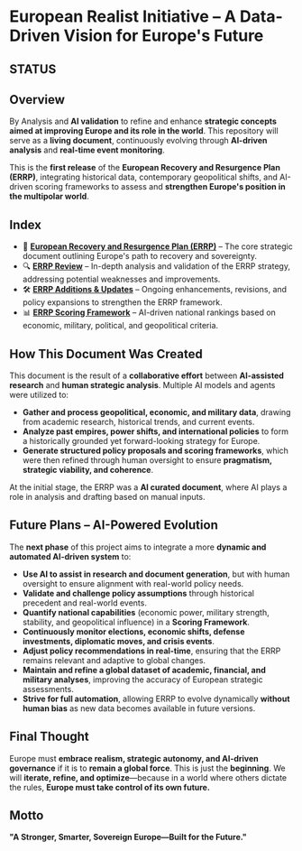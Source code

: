 # European Realist Initiative – A Data-Driven Vision for Europe's Future

## STATUS

## Overview

By Analysis and **AI validation** to refine and enhance **strategic concepts aimed at improving Europe and its role in the world**. This repository will serve as a **living document**, continuously evolving through **AI-driven analysis** and **real-time event monitoring**.

This is the **first release** of the **European Recovery and Resurgence Plan (ERRP)**, integrating historical data, contemporary geopolitical shifts, and AI-driven scoring frameworks to assess and **strengthen Europe's position in the multipolar world**.

## Index

- 📜 **[European Recovery and Resurgence Plan (ERRP)](ERRP.md)** – The core strategic document outlining Europe's path to recovery and sovereignty.
- 🔍 **[ERRP Review](ERRP-review.md)** – In-depth analysis and validation of the ERRP strategy, addressing potential weaknesses and improvements.
- 🛠️ **[ERRP Additions & Updates](ERRP-additionals.md)** – Ongoing enhancements, revisions, and policy expansions to strengthen the ERRP framework.
- 📊 **[ERRP Scoring Framework](ERRP-scoring-framework.md)** – AI-driven national rankings based on economic, military, political, and geopolitical criteria.

## How This Document Was Created

This document is the result of a **collaborative effort** between **AI-assisted research** and **human strategic analysis**. Multiple AI models and agents were utilized to:

- **Gather and process geopolitical, economic, and military data**, drawing from academic research, historical trends, and current events.
- **Analyze past empires, power shifts, and international policies** to form a historically grounded yet forward-looking strategy for Europe.
- **Generate structured policy proposals and scoring frameworks**, which were then refined through human oversight to ensure **pragmatism, strategic viability, and coherence**.

At the initial stage, the ERRP was a **AI curated document**, where AI plays a role in analysis and drafting based on manual inputs.

## Future Plans – AI-Powered Evolution

The **next phase** of this project aims to integrate a more **dynamic and automated AI-driven system** to:

- **Use AI to assist in research and document generation**, but with human oversight to ensure alignment with real-world policy needs.
- **Validate and challenge policy assumptions** through historical precedent and real-world events.
- **Quantify national capabilities** (economic power, military strength, stability, and geopolitical influence) in a **Scoring Framework**.
- **Continuously monitor elections, economic shifts, defense investments, diplomatic moves, and crisis events**.
- **Adjust policy recommendations in real-time**, ensuring that the ERRP remains relevant and adaptive to global changes.
- **Maintain and refine a global dataset of academic, financial, and military analyses**, improving the accuracy of European strategic assessments.
- **Strive for full automation**, allowing ERRP to evolve dynamically **without human bias** as new data becomes available in future versions.

## Final Thought

Europe must **embrace realism, strategic autonomy, and AI-driven governance** if it is to **remain a global force**.
This is just the **beginning**. We will **iterate, refine, and optimize**—because in a world where others dictate the rules, **Europe must take control of its own future.**

## Motto

**"A Stronger, Smarter, Sovereign Europe—Built for the Future."**
